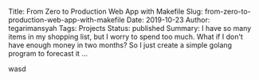 Title: From Zero to Production Web App with Makefile
Slug: from-zero-to-production-web-app-with-makefile
Date: 2019-10-23
Author: tegarimansyah
Tags: Projects
Status: published
Summary: I have so many items in my shopping list, but I worry to spend too much. What if I don't have enough money in two months? So I just create a simple golang program to forecast it ...

wasd